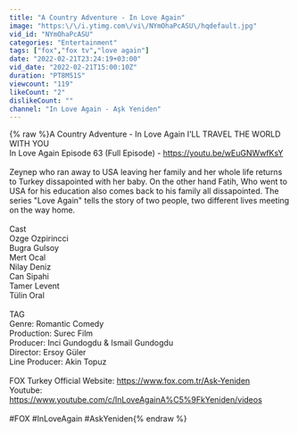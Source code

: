 ```yaml
---
title: "A Country Adventure - In Love Again"
image: "https:\/\/i.ytimg.com\/vi\/NYmOhaPcASU\/hqdefault.jpg"
vid_id: "NYmOhaPcASU"
categories: "Entertainment"
tags: ["fox","fox tv","love again"]
date: "2022-02-21T23:24:19+03:00"
vid_date: "2022-02-21T15:00:10Z"
duration: "PT8M51S"
viewcount: "119"
likeCount: "2"
dislikeCount: ""
channel: "In Love Again - Aşk Yeniden"
---
```

{% raw %}A Country Adventure - In Love Again I'LL TRAVEL THE WORLD WITH YOU<br />In Love Again Episode 63 (Full Episode) - <a rel="nofollow" target="blank" href="https://youtu.be/wEuGNWwfKsY">https://youtu.be/wEuGNWwfKsY</a><br /><br />Zeynep who ran away to USA leaving her family and her whole life returns to Turkey dissapointed with her baby. On the other hand Fatih, Who went to USA for his education also comes back to his family all dissapointed. The series &quot;Love Again&quot; tells the story of two people, two different lives meeting on the way home.<br /><br />Cast <br />Ozge Ozpirincci<br />Bugra Gulsoy<br />Mert Ocal <br />Nilay Deniz<br />Can Sipahi<br />Tamer Levent<br />Tülin Oral<br /><br />TAG<br />Genre: Romantic Comedy<br />Production: Surec Film<br />Producer: Inci Gundogdu &amp; Ismail Gundogdu<br />Director: Ersoy Güler<br />Line Producer: Akin Topuz<br /><br />FOX Turkey Official Website: <a rel="nofollow" target="blank" href="https://www.fox.com.tr/Ask-Yeniden">https://www.fox.com.tr/Ask-Yeniden</a><br />Youtube: <a rel="nofollow" target="blank" href="https://www.youtube.com/c/InLoveAgainA%C5%9FkYeniden/videos">https://www.youtube.com/c/InLoveAgainA%C5%9FkYeniden/videos</a><br /><br />#FOX #InLoveAgain #AskYeniden{% endraw %}

